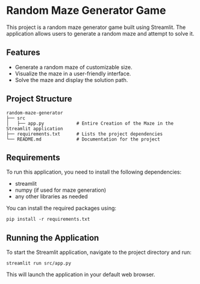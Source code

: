 # Random Maze Generator Game

This project is a random maze generator game built using Streamlit. The application allows users to generate a random maze and attempt to solve it.

## Features

- Generate a random maze of customizable size.
- Visualize the maze in a user-friendly interface.
- Solve the maze and display the solution path.

## Project Structure

```
random-maze-generator
├── src
│   ├── app.py            # Entire Creation of the Maze in the Streamlit application
├── requirements.txt      # Lists the project dependencies
└── README.md             # Documentation for the project
```

## Requirements

To run this application, you need to install the following dependencies:

- streamlit
- numpy (if used for maze generation)
- any other libraries as needed

You can install the required packages using:

```
pip install -r requirements.txt
```

## Running the Application

To start the Streamlit application, navigate to the project directory and run:

```
streamlit run src/app.py
```

This will launch the application in your default web browser.
